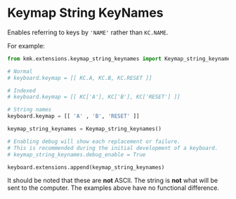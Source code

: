 # Keymap String KeyNames

Enables referring to keys by `'NAME'` rather than `KC.NAME`.

For example:

```python
from kmk.extensions.keymap_string_keynames import Keymap_string_keynames

# Normal
# keyboard.keymap = [[ KC.A, KC.B, KC.RESET ]]

# Indexed
# keyboard.keymap = [[ KC['A'], KC['B'], KC['RESET'] ]]

# String names
keyboard.keymap = [[ 'A' , 'B', 'RESET' ]]

keymap_string_keynames = Keymap_string_keynames()

# Enabling debug will show each replacement or failure.
# This is recommended during the initial development of a keyboard.
# keymap_string_keynames.debug_enable = True

keyboard.extensions.append(keymap_string_keynames)
```

It should be noted that these are **not** ASCII. The string is **not** what
will be sent to the computer. The examples above have no functional difference.

